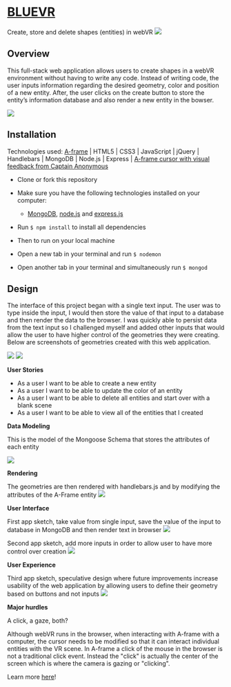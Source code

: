 # [BLUEVR](https://thawing-ridge-53961.herokuapp.com/)
Create, store and delete shapes (entities) in webVR
![](assets/assets1.png?raw=true)


## Overview
This full-stack web application allows users to create shapes in a webVR environment without having to write any code. Instead of writing code, the user inputs information regarding the desired geometry, color and position of a new entity. After, the user clicks on the create button to store the entity’s information database and also render a new entity in the bowser.

![](assets/assets2.png?raw=true)

## Installation
Technologies used: [A-frame](https://aframe.io/) | HTML5 | CSS3 | JavaScript | jQuery | Handlebars | MongoDB | Node.js | Express | [A-frame cursor with visual feedback from Captain Anonymous](http://codepen.io/anon/pen/dpmpJP)

* Clone or fork this repository

* Make sure you have the following technologies installed on your computer:
  * [MongoDB](https://www.mongodb.com/download-center#community), [node.js](https://nodejs.org/) and [express.js](https://expressjs.com/)

* Run `$ npm install` to install all dependencies

* Then to run on your local machine
 * Open a new tab in your terminal and run `$ nodemon`
 * Open another tab in your terminal and simultaneously run `$ mongod`

## Design

The interface of this project began with a single text input. The user was to type inside the input, I would then store the value of that input to a database and then render the data to the browser. I was quickly able to persist data from the text input so I challenged myself and added other inputs that would allow the user to have higher control of the geometries they were creating. Below are screenshots of geometries created with this web application.

![](assets/assets3.png?raw=true)
![](assets/assets4.png?raw=true)

**User Stories**

* As a user I want to be able to create a new entity
* As a user I want to be able to update the color of an entity
* As a user I want to be able to delete all entities and start over with a blank scene
* As a user I want to be able to view all of the entities that I created

**Data Modeling**

This is the model of the Mongoose Schema that stores the attributes of each entity

![](assets/model.png?raw=true)

**Rendering**

The geometries are then rendered with handlebars.js and by modifying the attributes of the A-Frame entity
![](assets/aframe.png?raw=true)

**User Interface**

First app sketch, take value from single input, save the value of the input to database in MongoDB and then render text in browser
![](assets/wireframe1.png?raw=true)

Second app sketch, add more inputs in order to allow user to have more control over creation
![](assets/wireframe2.png?raw=true)

**User Experience**

Third app sketch, speculative design where future improvements increase usability of the web application by allowing users to define their geometry based on buttons and not inputs
![](assets/wireframe3.png?raw=true)


**Major hurdles**

A click, a gaze, both?

Although webVR runs in the browser, when interacting with A-frame with a computer, the cursor needs to be modified so that it can interact individual entities with the VR scene. In A-frame a click of the mouse in the browser is not a traditional click event. Instead the "click" is actually the center of the screen which is where the camera is gazing or "clicking".

Learn more [here](https://aframe.io/docs/0.5.0/components/cursor.html#sidebar)!
